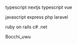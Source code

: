 typescript nextjs
typescript vue

javascript express
php laravel

ruby on rails
c# .net

Bocchi_uwu
